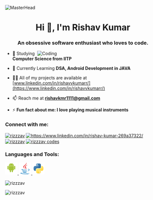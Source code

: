 ![MasterHead](https://1.bp.blogspot.com/-BC5REOdNzDU/XdW2Q3tTYFI/AAAAAAAAEao/wCTMj7VtRU4kUEBMBvFB_bYC90TqeWXEgCLcBGAsYHQ/s1600/2000_600px.gif)
<h1 align="center">Hi 👋, I'm Rishav Kumar</h1>
<h3 align="center">An obsessive software enthusiast who loves to code.</h3>
<img align="right" alt="Coding" width="400" src="https://cdn.dribbble.com/users/1292677/screenshots/6139167/avento.gif">

- 🔭 Studying **Computer Science from IITP**

- 🌱 Currently Learning **DSA, Android Development in JAVA**

- 👨‍💻 All of my projects are available at [www.linkedin.com/in/rishavvkumarr/](https://www.linkedin.com/in/rishavvkumarr/)

- 📫 Reach me at **rishavkmr1111@gmail.com**

- ⚡ **Fun fact about me: I love playing musical instruments**

<h3 align="left">Connect with me:</h3>
<p align="left">
<a href="https://twitter.com/rizzzav" target="blank"><img align="center" src="https://raw.githubusercontent.com/rahuldkjain/github-profile-readme-generator/master/src/images/icons/Social/twitter.svg" alt="rizzzav" height="30" width="40" /></a>
<a href="https://www.linkedin.com/in/rishav-kumar-269a37322/" target="blank"><img align="center" src="https://raw.githubusercontent.com/rahuldkjain/github-profile-readme-generator/master/src/images/icons/Social/linked-in-alt.svg" alt="https://www.linkedin.com/in/rishav-kumar-269a37322/" height="30" width="40" /></a>
<a href="https://instagram.com/rizzzav" target="blank"><img align="center" src="https://raw.githubusercontent.com/rahuldkjain/github-profile-readme-generator/master/src/images/icons/Social/instagram.svg" alt="rizzzav" height="30" width="40" /></a>
<a href="https://www.youtube.com/@rizzcodes" target="blank"><img align="center" src="https://raw.githubusercontent.com/rahuldkjain/github-profile-readme-generator/master/src/images/icons/Social/youtube.svg" alt="rizzzav codes" height="30" width="40" /></a>
</p>

<h3 align="left">Languages and Tools:</h3>
<p align="left"> <a href="https://developer.android.com" target="_blank" rel="noreferrer"> <img src="https://raw.githubusercontent.com/devicons/devicon/master/icons/android/android-original-wordmark.svg" alt="android" width="40" height="40"/> </a> <a href="https://www.java.com" target="_blank" rel="noreferrer"> <img src="https://raw.githubusercontent.com/devicons/devicon/master/icons/java/java-original.svg" alt="java" width="40" height="40"/> </a> <a href="https://www.python.org" target="_blank" rel="noreferrer"> <img src="https://raw.githubusercontent.com/devicons/devicon/master/icons/python/python-original.svg" alt="python" width="40" height="40"/> </a> </p>

<p><img align="center" src="https://github-readme-stats.vercel.app/api/top-langs?username=rizzzav&show_icons=true&locale=en&layout=compact" alt="rizzzav" /></p>
<p>&nbsp;<img align="left" src="https://github-readme-stats.vercel.app/api?username=rizzzav&show_icons=true&locale=en" alt="rizzzav" /></p>

